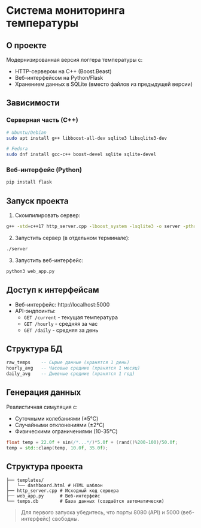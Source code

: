 # Система мониторинга температуры

## О проекте
Модернизированная версия логгера температуры с:
- HTTP-сервером на C++ (Boost.Beast)
- Веб-интерфейсом на Python/Flask
- Хранением данных в SQLite (вместо файлов из предыдущей версии)

## Зависимости

### Серверная часть (C++)
```bash
# Ubuntu/Debian
sudo apt install g++ libboost-all-dev sqlite3 libsqlite3-dev

# Fedora
sudo dnf install gcc-c++ boost-devel sqlite sqlite-devel
```

### Веб-интерфейс (Python)
```bash
pip install flask
```

## Запуск проекта
1. Скомпилировать сервер:
```bash
g++ -std=c++17 http_server.cpp -lboost_system -lsqlite3 -o server -pthread
```

2. Запустить сервер (в отдельном терминале):
```bash
./server
```

3. Запустить веб-интерфейс:
```bash
python3 web_app.py
```

## Доступ к интерфейсам
- Веб-интерфейс: http://localhost:5000
- API-эндпоинты:
    - `GET /current` - текущая температура
    - `GET /hourly` - средняя за час
    - `GET /daily` - средняя за день

## Структура БД
```sql
raw_temps    -- Сырые данные (хранятся 1 день)
hourly_avg   -- Часовые средние (хранятся 1 месяц)
daily_avg    -- Дневные средние (хранятся 1 год)
```

## Генерация данных
Реалистичная симуляция с:
- Суточными колебаниями (±5°C)
- Случайными отклонениями (±2°C)
- Физическими ограничениями (10-35°C)

```cpp
float temp = 22.0f + sin(/*...*/)*5.0f + (rand()%200-100)/50.0f;
temp = std::clamp(temp, 10.0f, 35.0f);
```

## Структура проекта
```
├── templates/
│   └── dashboard.html # HTML шаблон
├── http_server.cpp # Исходный код сервера
├── web_app.py      # Веб-интерфейс
└── temps.db        # База данных (создаётся автоматически)
```

>Для первого запуска убедитесь, что порты 8080 (API) и 5000 (веб-интерфейс) свободны.
